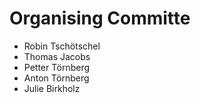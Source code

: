 # Organising Committe

* Robin Tschötschel
* Thomas Jacobs
* Petter Törnberg
* Anton Törnberg
* Julie Birkholz
